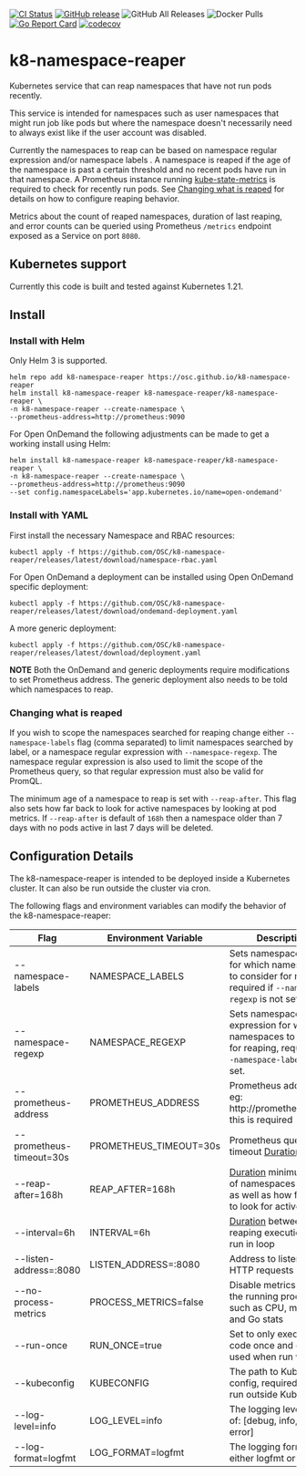 [![CI Status](https://github.com/OSC/k8-namespace-reaper/workflows/test/badge.svg?branch=main)](https://github.com/OSC/k8-namespace-reaper/actions?query=workflow%3Atest)
[![GitHub release](https://img.shields.io/github/v/release/OSC/k8-namespace-reaper?include_prereleases&sort=semver)](https://github.com/OSC/k8-namespace-reaper/releases/latest)
![GitHub All Releases](https://img.shields.io/github/downloads/OSC/k8-namespace-reaper/total)
![Docker Pulls](https://img.shields.io/docker/pulls/ohiosupercomputer/k8-namespace-reaper)
[![Go Report Card](https://goreportcard.com/badge/github.com/OSC/k8-namespace-reaper?ts=1)](https://goreportcard.com/report/github.com/OSC/k8-namespace-reaper)
[![codecov](https://codecov.io/gh/OSC/k8-namespace-reaper/branch/main/graph/badge.svg)](https://codecov.io/gh/OSC/k8-namespace-reaper)

# k8-namespace-reaper

Kubernetes service that can reap namespaces that have not run pods recently.

This service is intended for namespaces such as user namespaces that might run job like pods but where the namespace doesn't necessarily need to always exist like if the user account was disabled.

Currently the namespaces to reap can be based on namespace regular expression and/or namespace labels . A namespace is reaped if the age of the namespace is past a certain threshold and no recent pods have run in that namespace. A Prometheus instance running [kube-state-metrics](https://github.com/kubernetes/kube-state-metrics) is required to check for recently run pods. See [Changing what is reaped](#changing-what-is-reaped) for details on how to configure reaping behavior.

Metrics about the count of reaped namespaces, duration of last reaping, and error counts can be queried using Prometheus `/metrics` endpoint exposed as a Service on port `8080`.

## Kubernetes support

Currently this code is built and tested against Kubernetes 1.21.

## Install

### Install with Helm

Only Helm 3 is supported.

```
helm repo add k8-namespace-reaper https://osc.github.io/k8-namespace-reaper
helm install k8-namespace-reaper k8-namespace-reaper/k8-namespace-reaper \
-n k8-namespace-reaper --create-namespace \
--prometheus-address=http://prometheus:9090
```

For Open OnDemand the following adjustments can be made to get a working install using Helm:

```
helm install k8-namespace-reaper k8-namespace-reaper/k8-namespace-reaper \
-n k8-namespace-reaper --create-namespace \
--prometheus-address=http://prometheus:9090
--set config.namespaceLabels='app.kubernetes.io/name=open-ondemand'
```

### Install with YAML

First install the necessary Namespace and RBAC resources:

```
kubectl apply -f https://github.com/OSC/k8-namespace-reaper/releases/latest/download/namespace-rbac.yaml
```

For Open OnDemand a deployment can be installed using Open OnDemand specific deployment:

```
kubectl apply -f https://github.com/OSC/k8-namespace-reaper/releases/latest/download/ondemand-deployment.yaml
```

A more generic deployment:

```
kubectl apply -f https://github.com/OSC/k8-namespace-reaper/releases/latest/download/deployment.yaml
```

**NOTE** Both the OnDemand and generic deployments require modifications to set Prometheus address. The generic deployment also needs to be told which namespaces to reap.

### Changing what is reaped

If you wish to scope the namespaces searched for reaping change either `--namespace-labels` flag (comma separated) to limit namespaces searched by label, or a namespace regular expression with `--namespace-regexp`. The namespace regular expression is also used to limit the scope of the Prometheus query, so that regular expression must also be valid for PromQL.

The minimum age of a namespace to reap is set with `--reap-after`. This flag also sets how far back to look for active namespaces by looking at pod metrics. If `--reap-after` is default of `168h` then a namespace older than 7 days with no pods active in last 7 days will be deleted.

## Configuration Details

The k8-namespace-reaper is intended to be deployed inside a Kubernetes cluster. It can also be run outside the cluster via cron.

The following flags and environment variables can modify the behavior of the k8-namespace-reaper:

| Flag    | Environment Variable | Description |
|---------|----------------------|-------------|
| --namespace-labels | NAMESPACE_LABELS | Sets namespaces labels for which namespaces to consider for reaping, required if `--namespace-regexp` is not set. |
| --namespace-regexp | NAMESPACE_REGEXP | Sets namespace regular expression for which namespaces to consider for reaping, required if `--namespace-labels` is not set. |
| --prometheus-address | PROMETHEUS_ADDRESS | Prometheus address, eg: http://prometheus:9090, this is required |
| --prometheus-timeout=30s | PROMETHEUS_TIMEOUT=30s | Prometheus query timeout [Duration](https://golang.org/pkg/time/#ParseDuration) |
| --reap-after=168h | REAP_AFTER=168h |  [Duration](https://golang.org/pkg/time/#ParseDuration) minimum age of namespaces to reap as well as how far back to look for active pods |
| --interval=6h | INTERVAL=6h | [Duration](https://golang.org/pkg/time/#ParseDuration) between each reaping execution when run in loop |
| --listen-address=:8080 | LISTEN_ADDRESS=:8080| Address to listen for HTTP requests |
| --no-process-metrics | PROCESS_METRICS=false | Disable metrics about the running processes such as CPU, memory and Go stats |
| --run-once | RUN_ONCE=true | Set to only execute reap code once and exit, ie used when run via cron|
| --kubeconfig | KUBECONFIG | The path to Kubernetes config, required when run outside Kubernetes |
| --log-level=info | LOG_LEVEL=info | The logging level One of: [debug, info, warn, error] |
| --log-format=logfmt | LOG_FORMAT=logfmt | The logging format, either logfmt or json |
